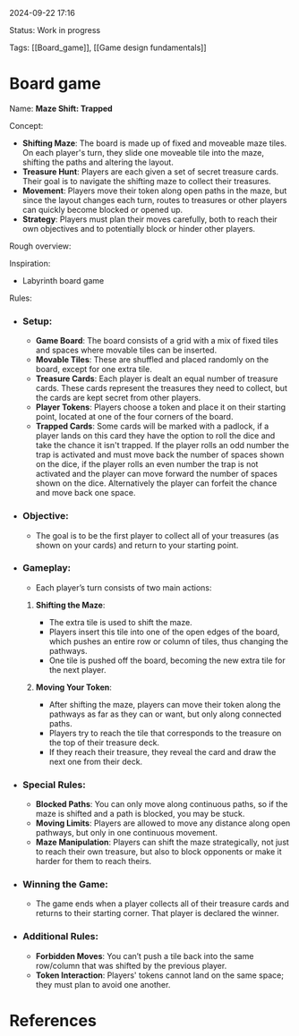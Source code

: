 
2024-09-22 17:16

Status: Work in progress

Tags: [[Board_game]], [[Game design fundamentals]]

# Board game

Name: **Maze Shift: Trapped**

Concept: 

- **Shifting Maze**: The board is made up of fixed and moveable maze tiles. On each player's turn, they slide one moveable tile into the maze, shifting the paths and altering the layout.
- **Treasure Hunt**: Players are each given a set of secret treasure cards. Their goal is to navigate the shifting maze to collect their treasures.
- **Movement**: Players move their token along open paths in the maze, but since the layout changes each turn, routes to treasures or other players can quickly become blocked or opened up.
- **Strategy**: Players must plan their moves carefully, both to reach their own objectives and to potentially block or hinder other players.

Rough overview:

Inspiration:
- Labyrinth board game

Rules:
- ### Setup:

	- **Game Board**: The board consists of a grid with a mix of fixed tiles and spaces where movable tiles can be inserted.
	- **Movable Tiles**: These are shuffled and placed randomly on the board, except for one extra tile.
	- **Treasure Cards**: Each player is dealt an equal number of treasure cards. These cards represent the treasures they need to collect, but the cards are kept secret from other players.
	- **Player Tokens**: Players choose a token and place it on their starting point, located at one of the four corners of the board.
	- **Trapped Cards**: Some cards will be marked with a padlock, if a player lands on this card they have the option to roll the dice and take the chance it isn't trapped. If the player rolls an odd number the trap is activated and must move back the number of spaces shown on the dice, if the player rolls an even number the trap is not activated and the player can move forward the number of spaces shown on the dice. Alternatively the player can forfeit the chance and move back one space.

- ### Objective:

	- The goal is to be the first player to collect all of your treasures (as shown on your cards) and return to your starting point.

- ### Gameplay:

	- Each player’s turn consists of two main actions:

	1. **Shifting the Maze**:
    
	    - The extra tile is used to shift the maze.
	    - Players insert this tile into one of the open edges of the board, which pushes an entire row or column of tiles, thus changing the pathways.
	    - One tile is pushed off the board, becoming the new extra tile for the next player.
	2. **Moving Your Token**:
	    
	    - After shifting the maze, players can move their token along the pathways as far as they can or want, but only along connected paths.
	    - Players try to reach the tile that corresponds to the treasure on the top of their treasure deck.
	    - If they reach their treasure, they reveal the card and draw the next one from their deck.

- ### Special Rules:

	- **Blocked Paths**: You can only move along continuous paths, so if the maze is shifted and a path is blocked, you may be stuck.
	- **Moving Limits**: Players are allowed to move any distance along open pathways, but only in one continuous movement.
	- **Maze Manipulation**: Players can shift the maze strategically, not just to reach their own treasure, but also to block opponents or make it harder for them to reach theirs.

- ### Winning the Game:

	- The game ends when a player collects all of their treasure cards and returns to their starting corner. That player is declared the winner.

- ### Additional Rules:

	- **Forbidden Moves**: You can’t push a tile back into the same row/column that was shifted by the previous player.
	- **Token Interaction**: Players' tokens cannot land on the same space; they must plan to avoid one another.


# References







